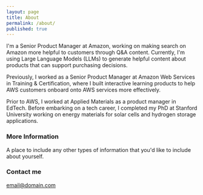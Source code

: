 ```yaml
---
layout: page
title: About
permalink: /about/
published: true
---
```


I'm a Senior Product Manager at Amazon, working on making search on Amazon more helpful to customers through Q&A content. Currently, I'm using Large Language Models (LLMs) to generate helpful content about products that can support purchasing decisions.

Previously, I worked as a Senior Product Manager at Amazon Web Services in Training & Certification, where I built interactive learning products to help AWS customers onboard onto AWS services more effectively.

Prior to AWS, I worked at Applied Materials as a product manager in EdTech. Before embarking on a tech career, I completed my PhD at Stanford University working on energy materials for solar cells and hydrogen storage applications. 

### More Information

A place to include any other types of information that you'd like to include about yourself.

### Contact me

[email@domain.com](mailto:email@domain.com)

